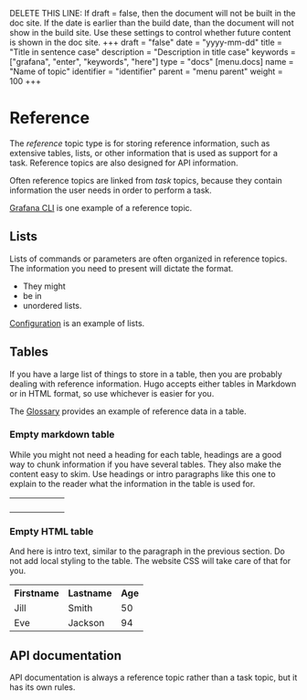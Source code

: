 DELETE THIS LINE: If draft = false, then the document will not be built in the doc site. If the date is earlier than the build date, than the document will not show in the build site. Use these settings to control whether future content is shown in the doc site.
+++
draft = "false"
date = "yyyy-mm-dd"
title = "Title in sentence case"
description = "Description in title case"
keywords = ["grafana", "enter", "keywords", "here"]
type = "docs"
[menu.docs]
name = "Name of topic"
identifier = "identifier"
parent = "menu parent"
weight = 100
+++

# Reference

The _reference_ topic type is for storing reference information, such as extensive tables, lists, or other information that is used as support for a task. Reference topics are also designed for API information.

Often reference topics are linked from _task_ topics, because they contain information the user needs in order to perform a task.

[Grafana CLI](https://mosaicoo.com/docs/mosaicoo/latest/administration/cli/) is one example of a reference topic.

## Lists

Lists of commands or parameters are often organized in reference topics. The information you need to present will dictate the format.

- They might
- be in
- unordered lists.

[Configuration](https://mosaicoo.com/docs/mosaicoo/latest/installation/configuration/) is an example of lists.

## Tables

If you have a large list of things to store in a table, then you are probably dealing with reference information. Hugo accepts either tables in Markdown or in HTML format, so use whichever is easier for you.

The [Glossary](https://mosaicoo.com/docs/mosaicoo/latest/guides/glossary/) provides an example of reference data in a table.

### Empty markdown table

While you might not need a heading for each table, headings are a good way to chunk information if you have several tables. They also make the content easy to skim. Use headings or intro paragraphs like this one to explain to the reader what the information in the table is used for.

|     |     |     |     |     |     |
| :-- | :-- | :-: | :-: | --: | --: |
|     |     |     |     |     |     |
|     |     |     |     |     |     |
|     |     |     |     |     |     |
|     |     |     |     |     |     |

### Empty HTML table

And here is intro text, similar to the paragraph in the previous section. Do not add local styling to the table. The website CSS will take care of that for you.

<table>
  <tr>
    <th>Firstname</th>
    <th>Lastname</th> 
    <th>Age</th>
  </tr>
  <tr>
    <td>Jill</td>
    <td>Smith</td> 
    <td>50</td>
  </tr>
  <tr>
    <td>Eve</td>
    <td>Jackson</td> 
    <td>94</td>
  </tr>
</table>

## API documentation

API documentation is always a reference topic rather than a task topic, but it has its own rules.
